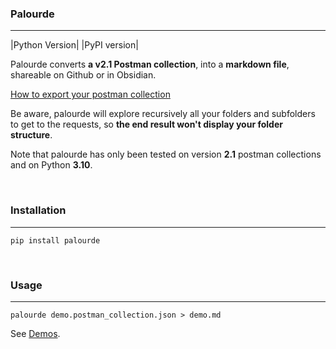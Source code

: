 ### Palourde
---

|Python Version| |PyPI version|

Palourde converts **a v2.1 Postman collection**,  into a **markdown file**, shareable on Github or in Obsidian.

[How to export your postman collection](https://learning.postman.com/docs/getting-started/importing-and-exporting-data/#exporting-collections)

Be aware, palourde will explore recursively all your folders and subfolders to get to the requests, so **the end result won't display your folder structure**.

Note that palourde has only been tested on version **2.1** postman collections and on Python **3.10**.

<br>

### Installation
---

```shell
pip install palourde
```

<br>

### Usage
---

```shell
palourde demo.postman_collection.json > demo.md
```

See [Demos](https://github.com/bagabool/palourde/tree/main/demo).